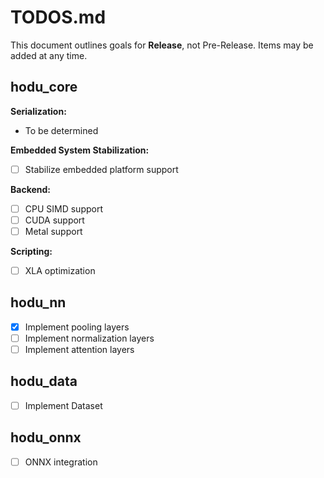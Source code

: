 # TODOS.md

This document outlines goals for **Release**, not Pre-Release.
Items may be added at any time.

## hodu_core

**Serialization:**
- To be determined

**Embedded System Stabilization:**
- [ ] Stabilize embedded platform support

**Backend:**
- [ ] CPU SIMD support
- [ ] CUDA support
- [ ] Metal support

**Scripting:**
- [ ] XLA optimization

## hodu_nn

- [x] Implement pooling layers
- [ ] Implement normalization layers
- [ ] Implement attention layers

## hodu_data

- [ ] Implement Dataset

## hodu_onnx

- [ ] ONNX integration
